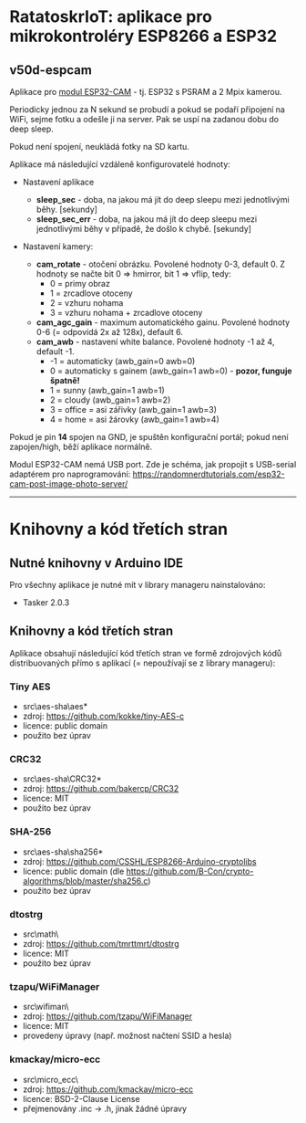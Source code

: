 # RatatoskrIoT: aplikace pro mikrokontroléry ESP8266 a ESP32

## **v50d-espcam**
Aplikace pro [modul ESP32-CAM](https://www.banggood.com/ESP32-CAM-WiFi-+-bluetooth-Camera-Module-Development-Board-ESP32-With-Camera-Module-OV2640-IPEX-2_4G-SMA-Anten-p-1549751.html?p=FY1402881924201411VQ&zf=881924) - tj. ESP32 s PSRAM a 2 Mpix kamerou.

Periodicky jednou za N sekund se probudí a pokud se podaří připojení na WiFi, sejme fotku a odešle ji na server. Pak se uspí na zadanou dobu do deep sleep.

Pokud není spojení, neukládá fotky na SD kartu.

Aplikace má následující vzdáleně konfigurovatelé hodnoty:

* Nastavení aplikace

  * **sleep_sec** - doba, na jakou má jít do deep sleepu mezi jednotlivými běhy. [sekundy]
  * **sleep_sec_err** - doba, na jakou má jít do deep sleepu mezi jednotlivými běhy v případě, že došlo k chybě. [sekundy]

* Nastavení kamery:

  * **cam_rotate** - otočení obrázku. Povolené hodnoty 0-3, default 0. 
  Z hodnoty se načte bit 0 => hmirror, bit 1 => vflip, tedy:
    * 0 = primy obraz
    * 1 = zrcadlove otoceny
    * 2 = vzhuru nohama 
    * 3 = vzhuru nohama + zrcadlove otoceny
  * **cam_agc_gain** - maximum automatického gainu. Povolené hodnoty 0-6 (= odpovídá 2x až 128x), default 6.
  * **cam_awb** - nastavení white balance. Povolené hodnoty -1 až 4, default -1.
    * -1 = automaticky (awb_gain=0 awb=0)
    * 0 = automaticky s gainem (awb_gain=1 awb=0) - **pozor, funguje špatně!**
    * 1 = sunny (awb_gain=1 awb=1)
    * 2 = cloudy (awb_gain=1 awb=2)
    * 3 = office = asi zářivky (awb_gain=1 awb=3)
    * 4 = home = asi žárovky (awb_gain=1 awb=4)


Pokud je pin **14** spojen na GND, je spuštěn konfigurační portál; pokud není zapojen/high, běží aplikace normálně.

Modul ESP32-CAM nemá USB port. Zde je schéma, jak propojit s USB-serial adaptérem pro naprogramování: https://randomnerdtutorials.com/esp32-cam-post-image-photo-server/

---

# Knihovny a kód třetích stran

## Nutné knihovny v Arduino IDE
Pro všechny aplikace je nutné mít v library manageru nainstalováno:
- Tasker 2.0.3

## Knihovny a kód třetích stran 

Aplikace obsahují následující kód třetích stran ve formě zdrojových kódů distribuovaných přímo s aplikací (= nepoužívají se z library manageru):

### Tiny AES
- src\aes-sha\aes*
- zdroj: https://github.com/kokke/tiny-AES-c
- licence: public domain
- použito bez úprav

### CRC32
- src\aes-sha\CRC32*
- zdroj: https://github.com/bakercp/CRC32
- licence: MIT
- použito bez úprav

### SHA-256
- src\aes-sha\sha256*
- zdroj: https://github.com/CSSHL/ESP8266-Arduino-cryptolibs
- licence: public domain (dle https://github.com/B-Con/crypto-algorithms/blob/master/sha256.c)
- použito bez úprav

### dtostrg
- src\math\
- zdroj: https://github.com/tmrttmrt/dtostrg
- licence: MIT
- použito bez úprav

### tzapu/WiFiManager
- src\wifiman\
- zdroj: https://github.com/tzapu/WiFiManager
- licence: MIT
- provedeny úpravy (např. možnost načtení SSID a hesla)

### kmackay/micro-ecc
- src\micro_ecc\
- zdroj: https://github.com/kmackay/micro-ecc
- licence: BSD-2-Clause License
- přejmenovány .inc -> .h, jinak žádné úpravy















